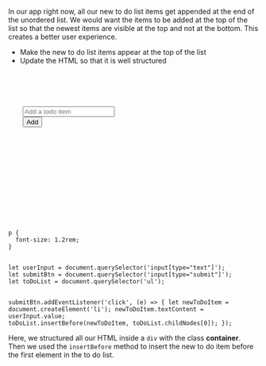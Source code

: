 In our app right now, all our new
to do list items get appended at the
end of the unordered list. We would
want the items to be added at the top
of the list so that the newest items
are visible at the top and not at the
bottom. This creates a better user
experience.

- Make the new to do list items appear
at the top of the list
- Update the HTML so that it is well
structured

<codeblock language="javascript" type="lesson">
<code>
<panel language="html">
<div class="container">
  <section id="user-input">
    <input type="text" placeholder="Add a todo item"/>
    <input type="submit" value="Add">
  </section>
  <section id="to-do-list">
    <ul>
    </ul>
  </section>
</div>
</panel>
<panel language="css">
p {
  font-size: 1.2rem;
}
</panel>
<panel language="javascript">
let userInput = document.querySelector('input[type="text"]');
let submitBtn = document.querySelector('input[type="submit"]');
let toDoList = document.querySelector('ul');

submitBtn.addEventListener('click', (e) => {
  let newToDoItem = document.createElement('li');
  newToDoItem.textContent = userInput.value;
  toDoList.insertBefore(newToDoItem, toDoList.childNodes[0]);
});
</panel>
</code>
</codeblock>

Here, we structured all our HTML inside a
`div` with the class **container**. Then
we used the `insertBefore` method
to insert the new to do item before the
first element in the to do list.